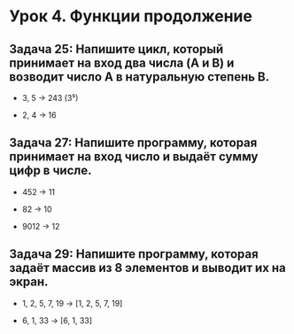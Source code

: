 # Урок 4. Функции продолжение

## Задача 25: Напишите цикл, который принимает на вход два числа (A и B) и возводит число A в натуральную степень B.

+ 3, 5 -> 243 (3⁵)

+ 2, 4 -> 16

## Задача 27: Напишите программу, которая принимает на вход число и выдаёт сумму цифр в числе.

+ 452 -> 11

+ 82 -> 10

+ 9012 -> 12

## Задача 29: Напишите программу, которая задаёт массив из 8 элементов и выводит их на экран.

+ 1, 2, 5, 7, 19 -> [1, 2, 5, 7, 19]

+ 6, 1, 33 -> [6, 1, 33]